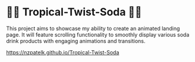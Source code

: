 # 🍍🥤 Tropical-Twist-Soda 🌴🍹

This project aims to showcase my ability to create an animated landing page. It will feature scrolling functionality to smoothly display various soda drink products with engaging animations and transitions.

https://nzpatelk.github.io/Tropical-Twist-Soda
